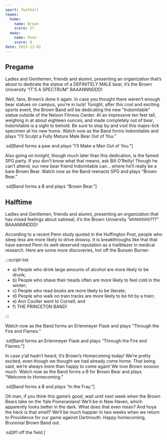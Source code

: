 ```yaml
---
sport: football
teams:
  home:
    name: Brown
    score: 27
  away:
    name: Penn
    score: 0
date: 2013-11-02
---
```


## Pregame

Ladies and Gentlemen, friends and alumni, presenting an organization that’s about to dedicate the statue of a DEFINITELY MALE bear, it’s the Brown University “IT’S A SPECTRUM” BAAANNNDDD!

Well, fans, Brown’s done it again. In case you thought there weren’t enough bear statues on campus, you’re in luck! Tonight, after this cool and exciting sports event, the Brown Band will be dedicating the new “Indomitable” statue outside of the Nelson Fitness Center. At an impressive ten feet tall, weighing in at about eighteen ounces, and made completely out of bear, Indomitable is a sight to behold. Be sure to stop by and visit this majes-tick specimen at his new home. Watch now as the Band forms Indomitable and plays “I’ll Sculpt a Fully Mature Male Bear Out of You.”

:sd[Band forms a paw and plays “I’ll Make a Man Out of You.”]

Also going on tonight, though much later than this dedication, is the famed SPG party. If you don’t know what that means, ask Bill O’Reilly! Though he can’t attend, our new bear friend Indomitable can... where he’ll really be a bare Brown Bear. Watch now as the Band reenacts SPG and plays “Brown Bear.”

:sd[Band forms a B and plays “Brown Bear.”]

## Halftime

Ladies and Gentlemen, friends and alumni, presenting an organization that has mixed feelings about oatmeal, it’s the Brown University “ehhhhhhh???” BAAANNNDDD!

According to a recent Penn study quoted in the Huffington Post, people who sleep less are more likely to drive drowsy. It is breakthroughs like that that have earned Penn its well-deserved reputation as a trailblazer in medical research. Here are some more discoveries, hot off the Bunsen Burner:

:::script-list

- a) People who drink large amounts of alcohol are more likely to be drunk;
- b) People who shave their heads often are more likely to feel cold in the winter;
- c) People who read books are more likely to be literate;
- d) People who walk on train tracks are more likely to be hit by a train;
- e) Ann Coulter went to Cornell; and
- f) THE PRINCETON BAND!

:::

Watch now as the Band forms an Erlenmeyer Flask and plays “Through the Fire and Flames.”

:sd[Band forms an Erlenmeyer Flask and plays “Through the Fire and Flames.”]

In case y’all hadn’t heard, it’s Brown’s Homecoming today! We’re pretty excited, even though we thought we had already come home. That being said, we’re always more than happy to come again! We love Brown sooooo much. Watch now as the Band forms a B for Brown Bear and plays “Welcome to Homecoming.”

:sd[Band forms a B and plays “In the Fray.”]

Oh man, if you think this game’s good, wait until next week when the Brown Bears take on the Yale Pomeranians! We’ll be in New Haven, which apparently looks better in the dark. What does that even mean? And hoya the heck is that smell? We’ll be much happier in two weeks when we return to Providence for our game against Dartmouth. Happy homecoming, Brunonia! Brown Band out.

:sd[#1 off the field.]
